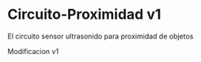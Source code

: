 # Circuito-Proximidad v1
El circuito sensor ultrasonido para proximidad de objetos

Modificacion v1
